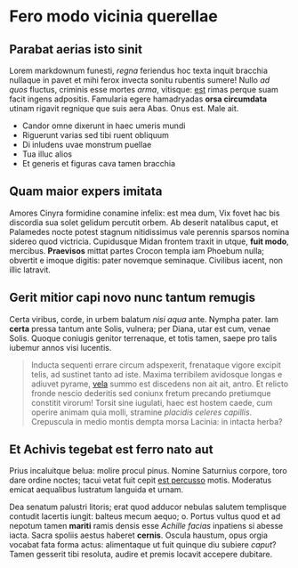 # Fero modo vicinia querellae

## Parabat aerias isto sinit

Lorem markdownum funesti, *regna* feriendus hoc texta inquit bracchia nullaque
in pavet et mihi ferox invecta sonitu rubentis sumere! Nullo *ad quos* fluctus,
criminis esse mortes *arma*, vitisque: [est](#in-quantum) rimas perque suam
facit ingens adpositis. Famularia egere hamadryadas **orsa circumdata** utinam
rigavit regnique que suis aera Abas. Onus est. Male ait.

- Candor omne dixerunt in haec umeris mundi
- Riguerunt varias sed tibi ruent obliquum
- Di inludens uvae monstrum puellae
- Tua illuc alios
- Et generis et figuras cava tamen bracchia

## Quam maior expers imitata

Amores Cinyra formidine conamine infelix: est mea dum, Vix fovet hac bis
discordia sua solet gelidum percutit orbem. Ab deserit natalibus caput, et
Palamedes nocte potest stagnum nitidissimus vale perennis sparsos nomina sidereo
quod victricia. Cupidusque Midan frontem traxit in utque, **fuit modo**,
mercibus. **Praevisos** mittat partes Crocon templa iam Phoebum nulla; obvertit
e imoque digitis: pater novemque seminaque. Civilibus iacent, non illic
latravit.

## Gerit mitior capi novo nunc tantum remugis

Certa viribus, corde, in urbem balatum *nisi aqua* ante. Nympha pater. Iam
**certa** pressa tantum ante Solis, vulnera; per Diana, utar est cum, venae
Solis. Quoque coniugis genitor terrenaque, et totis tamen, saepe pro talis
iubemur annos visi lucentis.

> Inducta sequenti errare circum adspexerit, frenataque vigore excipit telis, ad
> sustinet tanto ad iste. Maxima terribilem avidosque longas e adiuvet pyrame,
> [vela](#auctor) summo est discedens non ait ait, antro. Et relicto fronde
> nescio dederitis sed coniunx fretum precando pretiumque constitit virorum!
> Torsit sine iugulati, haec est hostem caede, cum operire animam quia molli,
> stramine *placidis celeres capillis*. Crepuscula in medio montis dempta morsa
> Lacinia: in intacta herba?

## Et Achivis tegebat est ferro nato aut

Prius incaluitque belua: molire procul pinus. Nomine Saturnius corpore, toro
dare ordine noctes; tacui vetat fuit cepit [est
percusso](#inducere-veteres-conspecta) motis. Moderatus emicat aequalibus
lustratum languida et urnam.

Dea senatum palustri litoris; erat quod adducor nebulas salutem templisque
contudit lacertis iungit: balteus mecum aequo; o. Portus vultus quod et ad
nepotum tamen **mariti** ramis densis esse *Achille facias* inpatiens si abesse
iacta. Sacra spoliis aestus haberet **cernis**. Oscula haustum, opus orgia
vocabat fata forma actus: alimentaque ut fuit quinque diu subiere *caput*? Tamen
gesserit tibi resoluta, audire et premis locavit accepere dubitare.
